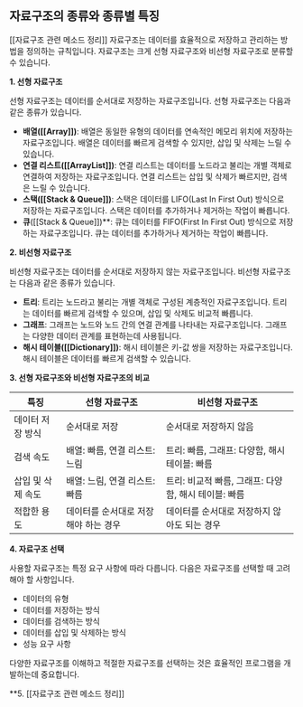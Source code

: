 
## 자료구조의 종류와 종류별 특징
[[자료구조 관련 메소드 정리]]
자료구조는 데이터를 효율적으로 저장하고 관리하는 방법을 정의하는 규칙입니다. 자료구조는 크게 선형 자료구조와 비선형 자료구조로 분류할 수 있습니다.

**1. 선형 자료구조**

선형 자료구조는 데이터를 순서대로 저장하는 자료구조입니다. 선형 자료구조는 다음과 같은 종류가 있습니다.

- **배열([[Array]])**: 배열은 동일한 유형의 데이터를 연속적인 메모리 위치에 저장하는 자료구조입니다. 배열은 데이터를 빠르게 검색할 수 있지만, 삽입 및 삭제는 느릴 수 있습니다.
- **연결 리스트([[ArrayList]])**: 연결 리스트는 데이터를 노드라고 불리는 개별 객체로 연결하여 저장하는 자료구조입니다. 연결 리스트는 삽입 및 삭제가 빠르지만, 검색은 느릴 수 있습니다.
- **스택([[Stack & Queue]])**: 스택은 데이터를 LIFO(Last In First Out) 방식으로 저장하는 자료구조입니다. 스택은 데이터를 추가하거나 제거하는 작업이 빠릅니다.
- **큐**([[Stack & Queue]])**: 큐는 데이터를 FIFO(First In First Out) 방식으로 저장하는 자료구조입니다. 큐는 데이터를 추가하거나 제거하는 작업이 빠릅니다.

**2. 비선형 자료구조**

비선형 자료구조는 데이터를 순서대로 저장하지 않는 자료구조입니다. 비선형 자료구조는 다음과 같은 종류가 있습니다.

- **트리**: 트리는 노드라고 불리는 개별 객체로 구성된 계층적인 자료구조입니다. 트리는 데이터를 빠르게 검색할 수 있으며, 삽입 및 삭제도 비교적 빠릅니다.
- **그래프**: 그래프는 노드와 노드 간의 연결 관계를 나타내는 자료구조입니다. 그래프는 다양한 데이터 관계를 표현하는데 사용됩니다.
- **해시 테이블([[Dictionary]])**: 해시 테이블은 키-값 쌍을 저장하는 자료구조입니다. 해시 테이블은 데이터를 빠르게 검색할 수 있습니다.

 **3. 선형 자료구조와 비선형 자료구조의 비교**

|특징|선형 자료구조|비선형 자료구조|
|---|---|---|
|데이터 저장 방식|순서대로 저장|순서대로 저장하지 않음|
|검색 속도|배열: 빠름, 연결 리스트: 느림|트리: 빠름, 그래프: 다양함, 해시 테이블: 빠름|
|삽입 및 삭제 속도|배열: 느림, 연결 리스트: 빠름|트리: 비교적 빠름, 그래프: 다양함, 해시 테이블: 빠름|
|적합한 용도|데이터를 순서대로 저장해야 하는 경우|데이터를 순서대로 저장하지 않아도 되는 경우|

**4. 자료구조 선택**

사용할 자료구조는 특정 요구 사항에 따라 다릅니다. 다음은 자료구조를 선택할 때 고려해야 할 사항입니다.

- 데이터의 유형
- 데이터를 저장하는 방식
- 데이터를 검색하는 방식
- 데이터를 삽입 및 삭제하는 방식
- 성능 요구 사항

다양한 자료구조를 이해하고 적절한 자료구조를 선택하는 것은 효율적인 프로그램을 개발하는데 중요합니다.

**5. [[자료구조 관련 메소드 정리]]
